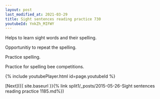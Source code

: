 ```yaml
---
layout: post
last_modified_at: 2021-03-29
title: Sight sentences reading practice 730
youtubeId: YnkZh_MIFWY
---
```

 
 
Helps to learn sight words and their spelling.

Opportunitiy to repeat the spelling. 

Practice spelling. 
 
Practice for spelling bee competitions. 
 
{% include youtubePlayer.html id=page.youtubeId %}
 
 

[Next]({{ site.baseurl }}{% link  split1/_posts/2015-05-26-Sight sentences reading practice 1185.md%})
 
